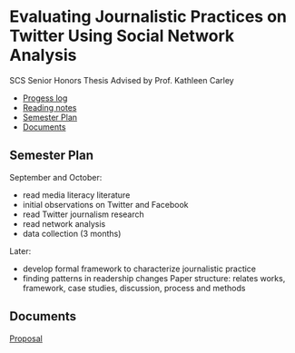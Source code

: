 # Evaluating Journalistic Practices on Twitter Using Social Network Analysis
SCS Senior Honors Thesis
Advised by Prof. Kathleen Carley

- [Progess log]()
- [Reading notes]()
- [Semester Plan]()
- [Documents]()

## Semester Plan
September and October:
- read media literacy literature
- initial observations on Twitter and Facebook
- read Twitter journalism research
- read network analysis
- data collection (3 months)

Later:
- develop formal framework to characterize journalistic practice
- finding patterns in readership changes
Paper structure: relates works, framework, case studies, discussion, process and methods

## Documents
[Proposal]()
